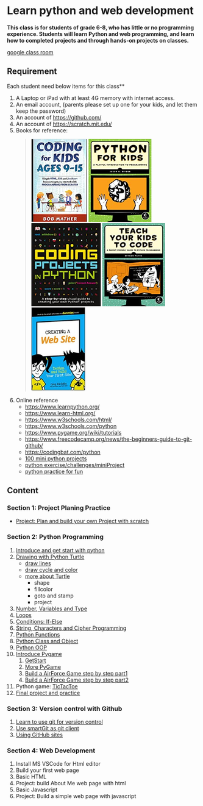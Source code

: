 # Learn python and web development

**This class is for students of grade 6-8, who has little or no programming experience.
Students will learn Python and web programming, and learn how to completed projects and through hands-on projects on classes.**


[google class room](https://classroom.google.com/c/MTY0MDUyNDMyMjUx)

## Requirement

 Each student need  below items for this class**

1. A Laptop or iPad with at least 4G memory with internet access.
2. An email account, (parents please set up one for your kids, and let them keep the password)
3. An account of <https://github.com/>
4. An account of <https://scratch.mit.edu/>
5. Books for reference:
   > ![](../images/Coding_for_kids_.jpg) ![](../images/image4.png) ![](../images/image1.png) ![](../images/image8.png)   ![](../images/CreatingAWebSite.jpg)
6. Online reference
   - <https://www.learnpython.org/>
   - <https://www.learn-html.org/>
   - <https://www.w3schools.com/html/>
   - <https://www.w3schools.com/python>
   - <https://www.pygame.org/wiki/tutorials>
   - <https://www.freecodecamp.org/news/the-beginners-guide-to-git-github/>
   - <https://codingbat.com/python>
   - [100 mini python projects](https://github.com/Python-World/python-mini-projects)
   - [python exercise/challenges/miniProject](https://www.w3resource.com/python-exercises/)
   - [python practice for fun](https://edabit.com/challenges/python3)

## Content

### Section 1: Project Planing Practice

- [Project: Plan and build your own Project with scratch](1_projectPlan/index.md)

### Section 2: Python Programming

1. [Introduce and get start with python](2_LearnPython/01.GetStartWithPython.md)
2. [Drawing with Python Turtle](2_LearnPython/02.DrawingWithPythonTurtle.md)
   - [draw lines](2_LearnPython/02.DrawingWithPythonTurtle.md)
   - [draw cycle and color](./2_LearnPython/02.2_Turtle_DrawCycleAndColor.md)
   - [more about Turtle](./2_LearnPython/02.4_Turtle_more.md)
     - shape
     - fillcolor
     - goto and stamp
     - project
3. [Number, Variables and Type](2_LearnPython/03.Number_and_Variables.md)
4. [Loops](2_LearnPython/04.Loop.md)
5. [Conditions: If-Else](./2_LearnPython/05_If_Else.md)
6. [String, Characters and Cipher Programming](2_LearnPython/06.StringAndCharacter.md)
7. [Python Functions](2_LearnPython/07.Functions.md)
8. [Python Class and Object](./2_LearnPython/08_Python_Class_and_Object.md)
9. [Python OOP](./2_LearnPython/09.PythonOOP.md)
10. [Introduce Pygame](./2_LearnPython/10.1.PyGame01.md)
    1. [GetStart](./2_LearnPython/10.1.PyGame01.md)
    2. [More PyGame](./2_LearnPython/10.2.PyGame02.md)
    3. [Build a AirForce Game step by step part1](2_LearnPython/10.3.PyGameStepByStep-1.md)
    4. [Build a AirForce Game step by step part2](2_LearnPython/10.4.PyGameStepByStep-2.md)
11. Python game: [TicTacToe](./2_LearnPython/11.TicTacToe.md)
12. [Final project and practice](2_LearnPython/12.FinalProject.md)

### Section 3: Version control with Github

1. [Learn to use git for version control](../Tools/Git.01-LearnToUseGitForVersionControl.md)
2. [Use smartGit as git client](../Tools/Git.02-UserSmartGitAsGitClient.md)
3. [Using GitHub sites](../Tools/Git.03-UseGitHubSite.md)

### Section 4: Web Development

1. Install MS VSCode for Html editor
2. Build your first web page
3. Basic HTML
4. Project: build About Me web page with html
5. Basic Javascript
6. Project: Build a simple web page with javascript
